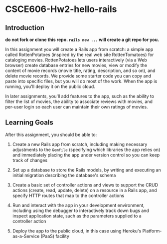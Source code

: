 # CSCE606-Hw2-hello-rails

## Introduction

**do not fork or clone this repo.  `rails new ...` will create a git repo for you.**

<!---
In previous assignments, you created and deployed a simple Wordguesser game using the Ruby-based Sinatra framework, and in the subsequent assignment, you explored the differences between the Rails and Sinatra versions of that same app.
--->

In this assignment you will create a Rails app from scratch: a simple app called RottenPotatoes (inspired by the real web site RottenTomatoes) for cataloging movies. RottenPotatoes lets users interactively (via a Web browser) create database entries for new movies, view or modify the content of movie records (movie title, rating, description, and so on), and delete movie records.  We provide some starter code you can copy and paste into specific files, but you will do most of the work.  When the app is running, you'll deploy it on the public cloud.

In later assignments, you'll add features to the app, such as the ability to filter the list of movies, the ability to associate reviews with movies, and per-user login so each user can maintain their own ratings of movies.

## Learning Goals

After this assignment, you should be able to:

1. Create a new Rails app from scratch, including making necessary adjustments to the `Gemfile` (specifying which libraries the app relies on) and immediately placing the app under version control so you can keep track of changes

2. Set up a database to store the Rails models, by writing and executing an initial migration describing the database's schema

3. Create a basic set of controller actions and views to support the CRUD actions (create, read, update, delete) on a resource in a Rails app, and specify HTTP routes that map to the controller actions

4. Run and interact with the app in your development environment, including using the debugger to interactively track down bugs and inspect application state, such as the parameters supplied to a controller action

5. Deploy the app to the public cloud, in this case using Heroku's Platform-as-a-Service (PaaS) facility
